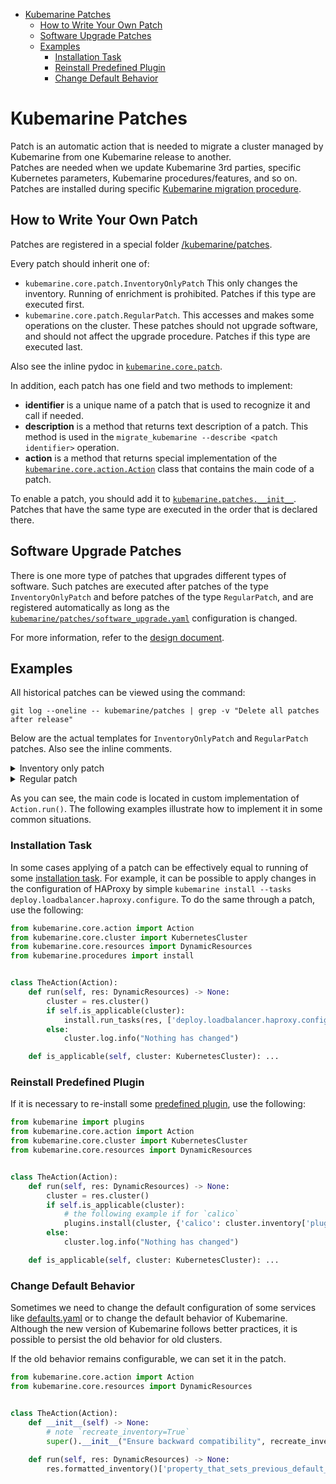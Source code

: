 - [Kubemarine Patches](#kubemarine-patches)
  - [How to Write Your Own Patch](#how-to-write-your-own-patch)
  - [Software Upgrade Patches](#software-upgrade-patches)
  - [Examples](#examples)
    - [Installation Task](#installation-task)
    - [Reinstall Predefined Plugin](#reinstall-predefined-plugin)
    - [Change Default Behavior](#change-default-behavior)

# Kubemarine Patches

Patch is an automatic action that is needed to migrate a cluster managed by Kubemarine from one Kubemarine release to another.  
Patches are needed when we update Kubemarine 3rd parties, specific Kubernetes parameters, Kubemarine procedures/features, and so on.  
Patches are installed during specific [Kubemarine migration procedure](/documentation/Maintenance.md#kubemarine-migration-procedure).

## How to Write Your Own Patch

Patches are registered in a special folder [/kubemarine/patches](/kubemarine/patches).  

Every patch should inherit one of:
* `kubemarine.core.patch.InventoryOnlyPatch`
   This only changes the inventory.
   Running of enrichment is prohibited.
   Patches if this type are executed first.
* `kubemarine.core.patch.RegularPatch`. This accesses and makes some operations on the cluster.
   These patches should not upgrade software, and should not affect the upgrade procedure.
   Patches if this type are executed last.

Also see the inline pydoc in [`kubemarine.core.patch`](/kubemarine/core/patch.py).

In addition, each patch has one field and two methods to implement:
* **identifier** is a unique name of a patch that is used to recognize it and call if needed.
* **description** is a method that returns text description of a patch. This method is used in the `migrate_kubemarine --describe <patch identifier>` operation.
* **action** is a method that returns special implementation of the [`kubemarine.core.action.Action`](/kubemarine/core/action.py) class that contains the main code of a patch.

To enable a patch, you should add it to [`kubemarine.patches.__init__`](/kubemarine/patches/__init__.py#L26).
Patches that have the same type are executed in the order that is declared there.

## Software Upgrade Patches

There is one more type of patches that upgrades different types of software.
Such patches are executed after patches of the type `InventoryOnlyPatch` and before patches of the type `RegularPatch`,
and are registered automatically as long as the [`kubemarine/patches/software_upgrade.yaml`](/kubemarine/patches/software_upgrade.yaml) configuration is changed.

For more information, refer to the [design document](/documentation/design/1-upgrade-patches-registration-and-implementation.md).

## Examples

All historical patches can be viewed using the command:
```shell
git log --oneline -- kubemarine/patches | grep -v "Delete all patches after release"
```

Below are the actual templates for `InventoryOnlyPatch` and `RegularPatch` patches.
Also see the inline comments.
<details>
  <summary>Inventory only patch</summary>
<pre>
from textwrap import dedent<br>
from kubemarine.core.action import Action
from kubemarine.core.patch import InventoryOnlyPatch
from kubemarine.core.resources import DynamicResources<br><br>
class TheAction(Action):
    def __init__(self) -> None:
        super().__init__("&lt;Short description of action&gt;")<br>
    def run(self, res: DynamicResources) -> None:
        inventory = res.formatted_inventory()<br>
        # patch_is_applicable(), do_some_changes_in_inventory() are some methods for you to implement.
        # You may also follow the different ways:
        # 1) always recreate the inventory even if there are no real changes;
        # 2) set `self.recreate_inventory = True` on-the-fly while modifying of the inventory;
        # 3) other.
        if patch_is_applicable(inventory):
            self.recreate_inventory = True
            do_some_changes_in_inventory(inventory)
        else:
            res.logger().info("Nothing has changed")<br>
        # Calling of the below method is prohibited!
        # cluster = res.cluster()<br><br>
class MyPatch(InventoryOnlyPatch):
    def __init__(self) -> None:
        super().__init__("&lt;patch_id&gt;")<br>
    @property
    def action(self) -> Action:
        return TheAction()<br>
    @property
    def description(self) -> str:
        return dedent(
            f"""\
            &lt;Comprehensive 
            multiline
            description of the patch&gt;
            """.rstrip()
        )
</pre>
</details>

<details>
  <summary>Regular patch</summary>
<pre>
from textwrap import dedent<br>
from kubemarine.core.action import Action
from kubemarine.core.patch import RegularPatch
from kubemarine.core.resources import DynamicResources<br><br>
class TheAction(Action):
    def __init__(self) -> None:
        super().__init__("&lt;Short description of action&gt;")<br>
    def run(self, res: DynamicResources) -> None:
        cluster = res.cluster()<br>
        # patch_is_applicable(), do_some_changes_on_cluster() are some methods for you to implement.
        if patch_is_applicable(cluster):
            do_some_changes_on_cluster(cluster)
        else:
            cluster.log.info("Nothing has changed")<br><br>
class MyPatch(RegularPatch):
    def __init__(self) -> None:
        super().__init__("&lt;patch_id&gt;")<br>
    @property
    def action(self) -> Action:
        return TheAction()<br>
    @property
    def description(self) -> str:
        return dedent(
            f"""\
            &lt;Comprehensive 
            multiline
            description of the patch&gt;
            """.rstrip()
        )
</pre>
</details>

As you can see, the main code is located in custom implementation of `Action.run()`.
The following examples illustrate how to implement it in some common situations.

### Installation Task

In some cases applying of a patch can be effectively equal to running of some [installation task](../Installation.md#installation-tasks-description).
For example, it can be possible to apply changes in the configuration of HAProxy by simple `kubemarine install --tasks deploy.loadbalancer.haproxy.configure`.
To do the same through a patch, use the following:

```python
from kubemarine.core.action import Action
from kubemarine.core.cluster import KubernetesCluster
from kubemarine.core.resources import DynamicResources
from kubemarine.procedures import install


class TheAction(Action):
    def run(self, res: DynamicResources) -> None:
        cluster = res.cluster()
        if self.is_applicable(cluster):
            install.run_tasks(res, ['deploy.loadbalancer.haproxy.configure'])
        else:
            cluster.log.info("Nothing has changed")

    def is_applicable(self, cluster: KubernetesCluster): ...
```

### Reinstall Predefined Plugin

If it is necessary to re-install some [predefined plugin](../Installation.md#predefined-plugins), use the following:

```python
from kubemarine import plugins
from kubemarine.core.action import Action
from kubemarine.core.cluster import KubernetesCluster
from kubemarine.core.resources import DynamicResources


class TheAction(Action):
    def run(self, res: DynamicResources) -> None:
        cluster = res.cluster()
        if self.is_applicable(cluster):
            # the following example if for `calico`
            plugins.install(cluster, {'calico': cluster.inventory['plugins']['calico']})
        else:
            cluster.log.info("Nothing has changed")

    def is_applicable(self, cluster: KubernetesCluster): ...
```

### Change Default Behavior

Sometimes we need to change the default configuration of some services like [defaults.yaml](/kubemarine/resources/configurations/defaults.yaml)
or to change the default behavior of Kubemarine.
Although the new version of Kubemarine follows better practices, it is possible to persist the old behavior for old clusters.

If the old behavior remains configurable, we can set it in the patch.

```python
from kubemarine.core.action import Action
from kubemarine.core.resources import DynamicResources


class TheAction(Action):
    def __init__(self) -> None:
        # note `recreate_inventory=True`
        super().__init__("Ensure backward compatibility", recreate_inventory=True)
    
    def run(self, res: DynamicResources) -> None:
        res.formatted_inventory()['property_that_sets_previous_default_behaviour'] = True
```
